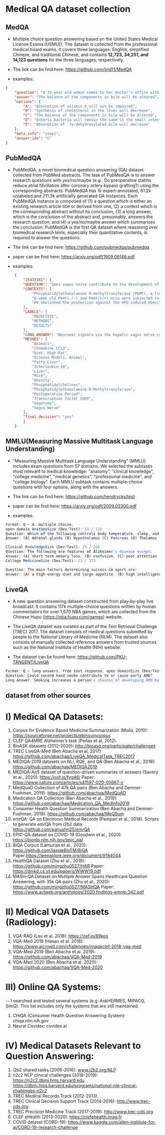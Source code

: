 # Medical QA dataset collection

## MedQA

* Multiple choice question answering based on the United States Medical License Exams (USMLE). The dataset is collected from the professional medical board exams. It covers three languages: English, simplified Chinese, and traditional Chinese, and contains **12,723, 34,251, and 14,123 questions** for the three languages, respectively.

* The link can be find here: https://github.com/jind11/MedQA

* examples:

```json
{
    "question": "A 32-year-old woman comes to her doctor’s office with abdominal distention, diffuse abdominal pain, and a history of 10–12 bowel movements a day for the last week. She was diagnosed with Crohn’s disease 3 years ago. Today, vitals are normal. Her abdomen is mildly distended and diffusely tender to palpation. A CT scan shows evidence of a fistula and strictures located in the last 30 cm of her ileum. A resection of the affected portion of the bowel is scheduled. What changes in bile metabolism are expected in this patient post-procedure?",
    "answer": "The balance of the components in bile will be altered",
    "options": {
        "A": "Absorption of vitamin K will not be impaired",
        "B": "Synthesis of cholesterol in the liver will decrease",
        "C": "The balance of the components in bile will be altered",
        "D": "Enteric bacteria will remain the same in the small intestine",
        "E": "Absorption of  7⍺-dehydroxylated bile will decrease"
    },
    "meta_info": "step1",
    "answer_idx": "C"
}
```

## PubMedQA

* PubMedQA, a novel biomedical question answering (QA) dataset collected from PubMed abstracts. The task of PubMedQA is to answer research questions with yes/no/maybe (e.g.: Do preoperative statins reduce atrial fibrillation after coronary artery bypass grafting?) using the corresponding abstracts. PubMedQA has 1k expert-annotated, 61.2k unlabeled and 211.3k artificially generated QA instances. Each PubMedQA instance is composed of (1) a question which is either an existing research article title or derived from one, (2) a context which is the corresponding abstract without its conclusion, (3) a long answer, which is the conclusion of the abstract and, presumably, answers the research question, and (4) a yes/no/maybe answer which summarizes the conclusion. PubMedQA is the first QA dataset where reasoning over biomedical research texts, especially their quantitative contents, is required to answer the questions.


* The link can be find here: https://github.com/pubmedqa/pubmedqa

* paper can be find here: https://arxiv.org/pdf/1909.06146.pdf

* examples:

```json
    {
        "25433161": {
        "QUESTION": "Does vagus nerve contribute to the development of steatohepatitis and obesity in phosphatidylethanolamine N-methyltransferase deficient mice?",
        "CONTEXTS": [
            "Phosphatidylethanolamine N-methyltransferase (PEMT), a liver enriched enzyme, is responsible for approximately one third of hepatic phosphatidylcholine biosynthesis. When fed a high-fat diet (HFD), Pemt(-/-) mice are protected from HF-induced obesity; however, they develop steatohepatitis. The vagus nerve relays signals between liver and brain that regulate peripheral adiposity and pancreas function. Here we explore a possible role of the hepatic branch of the vagus nerve in the development of diet induced obesity and steatohepatitis in Pemt(-/-) mice.",
            "8-week old Pemt(-/-) and Pemt(+/+) mice were subjected to hepatic vagotomy (HV) or capsaicin treatment, which selectively disrupts afferent nerves, and were compared to sham-operated or vehicle-treatment, respectively. After surgery, mice were fed a HFD for 10 weeks.",
            "HV abolished the protection against the HFD-induced obesity and glucose intolerance in Pemt(-/-) mice. HV normalized phospholipid content and prevented steatohepatitis in Pemt(-/-) mice. Moreover, HV increased the hepatic anti-inflammatory cytokine interleukin-10, reduced chemokine monocyte chemotactic protein-1 and the ER stress marker C/EBP homologous protein. Furthermore, HV normalized the expression of mitochondrial electron transport chain proteins and of proteins involved in fatty acid synthesis, acetyl-CoA carboxylase and fatty acid synthase in Pemt(-/-) mice. However, disruption of the hepatic afferent vagus nerve by capsaicin failed to reverse either the protection against the HFD-induced obesity or the development of HF-induced steatohepatitis in Pemt(-/-) mice."
        ],
        "LABELS": [
            "OBJECTIVE",
            "METHODS",
            "RESULTS"
        ],
        "LONG_ANSWER": "Neuronal signals via the hepatic vagus nerve contribute to the development of steatohepatitis and protection against obesity in HFD fed Pemt(-/-) mice.",
        "MESHES": [
            "Animals",
            "Chemokine CCL2",
            "Diet, High-Fat",
            "Disease Models, Animal",
            "Fatty Liver",
            "Interleukin-10",
            "Liver",
            "Mice",
            "Obesity",
            "Phosphatidylcholines",
            "Phosphatidylethanolamine N-Methyltransferase",
            "Postoperative Period",
            "Transcription Factor CHOP",
            "Vagotomy",
            "Vagus Nerve"
        ],
        "final_decision": "yes"
        }
    }
```

## MMLU(Measuring Massive Multitask Language Understanding)

* "Measuring Massive Multitask Language Understanding" (MMLU) includes exam questions from 57 domains. We selected the subtasks most relevant to medical knowledge: "anatomy", "clinical knowledge", "college medicine", "medical genetics", "professional medicine", and "college biology". Each MMLU subtask contains multiple-choice questions with four options, along with the answers.


* The link can be find here: https://github.com/hendrycks/test

* paper can be find here: https://arxiv.org/pdf/2009.03300.pdf

* examples:



```js
Format: Q + A, multiple choice, 
open domain AnatomySize (Dev/Test): 14 / 135
Question: Which of the following controls body temperature, sleep, and appetite?
Answer: (A) Adrenal glands (B) Hypothalamus (C) Pancreas (D) Thalamus 

Clinical KnowledgeSize (Dev/Test): 29 / 265
Question: The following are features of Alzheimer's disease except:
Answer: (A) short-term memory loss. (B) confusion. (C) poor attention. (D) drowsiness.
College MedicineSize (Dev/Test): 22 / 173

Question: The main factors determining success in sport are:
Answer: (A) a high energy diet and large appetite. (B) high intelligence and motivation to succeed. (C) a good coach and the motivation to succeed. (D) innate ability and the capacity to respond to the training stimulus.


```


## LiveQA

* A new question answering dataset constructed from play-by-play live broadcast. It contains 117k multiple-choice questions written by human commentators for over 1,670 NBA games, which are collected from the Chinese Hupu (https://nba.hupu.com/games) website.


* The LiveQA dataset was curated as part of the Text Retrieval Challenge (TREC) 2017. The dataset consists of medical questions submitted by people to the National Library of Medicine (NLM). The dataset also consists of manually collected reference answers from trusted sources such as the National Institute of Health (NIH) website.

* The dataset can be found here: https://github.com/PKU-TANGENT/LiveQA




```js
Format: Q + long answers, free text response, open domainSize (Dev/Test): 634/104
Question: Could second hand smoke contribute to or cause early AMD?
Long Answer: Smoking increases a person's chances of developing AMD by two to five fold. Because the retina has a high rate of oxygen consumption, anything that affects oxygen delivery to the retina may affect vision. Smoking causes oxidative damage, which may contribute to the development and progression of this disease. Learn more about why smoking damages the retina, and explore a number of steps you can take to protect your vision.

```




## dataset from other sources


I) Medical QA Datasets:
=======================

1) Corpus for Evidence Based Medicine Summarization (Mollá, 2010): https://sourceforge.net/projects/ebmsumcorpus 
2) CLEF QA4MRE Alzheimer’s task (Peñas et al, 2012). 
3) BioASK datasets (2012-2020): http://bioasq.org/participate/challenges
4) TREC LiveQA-Med (Ben Abacha et al, 2017): https://github.com/abachaa/LiveQA_MedicalTask_TREC2017
5) MEDIQA-2019 datasets on NLI, RQE, and QA (Ben Abacha et al., 2019): https://github.com/abachaa/MEDIQA2019 
6) MEDIQA-AnS dataset of question-driven summaries of answers (Savery et al., 2020): https://osf.io/fyg46/ Paper: https://www.nature.com/articles/s41597-020-00667-z 
7) MedQuaD Collection of 47k QA pairs (Ben Abacha and Demner-Fushman, 2019): https://github.com/abachaa/MedQuAD 
8) Medication QA Collection (Ben Abacha et al., 2019): https://github.com/abachaa/Medication_QA_MedInfo2019
9) Consumer Health Question Summarization (Ben Abacha and Demner-Fushman, 2019): https://github.com/abachaa/MeQSum
10) emrQA: QA on Electronic Medical Records (Pampari et al., 2018). Scripts to generate emrQA from i2b2 data: https://github.com/panushri25/emrQA 
11) EPIC-QA dataset on COVID-19 (Goodwin et al., 2020): https://bionlp.nlm.nih.gov/epic_qa/ 
12) BiQA Corpus (Lamurias et al., 2020): https://github.com/lasigeBioTM/BiQA  Paper:https://ieeexplore.ieee.org/document/9184044 
13) HealthQA Dataset (Zhu et al., 2019): https://github.com/mingzhu0527/HAR Paper: https://dmkd.cs.vt.edu/papers/WWW19.pdf 
14) MASH-QA Dataset on Multiple Answer Spans Healthcare Question Answering, with 35k QA pairs (Zhu et al., 2020): https://github.com/mingzhu0527/MASHQA Paper: https://www.aclweb.org/anthology/2020.findings-emnlp.342.pdf 

II) Medical VQA Datasets (Radiology): 
=====================================

1) VQA-RAD (Lau et al. 2018): https://osf.io/89kps
2) VQA-Med 2018 (Hasan et al. 2018): https://www.aicrowd.com/challenges/imageclef-2018-vqa-med
3) VQA-Med 2019 (Ben Abacha et al. 2019): https://github.com/abachaa/VQA-Med-2019
4) VQA-Med 2020 (Ben Abacha et al. 2020): https://github.com/abachaa/VQA-Med-2020 


III) Online QA Systems:
========================
-- I searched and tested several systems (e.g. AskHERMES, MiPACQ, SimQ). This list includes only the systems that are still maintained.

1) CHiQA (Consumer Health Question Answering System): chiqa.nlm.nih.gov
2) Neural Covidex: covidex.ai


IV) Medical Datasets Relevant to Question Answering: 
=====================================================

1) i2b2 shared tasks (2006-2016): www.i2b2.org/NLP
2) n2c2 NLP clinical challenges (2018-2019): https://n2c2.dbmi.hms.harvard.edu
 https://dbmi.hms.harvard.edu/programs/national-nlp-clinical-challenges-n2c2
3) TREC	Medical	Records Track (2012-2013).  
4) TREC	Clinical Decision Support Track (2014-2016): http://www.trec-cds.org	
5) TREC	Precision Medicine Track (2017-2019): http://www.trec-cds.org
6) CLEF	eHealth (2013-2020): https://clefehealth.imag.fr 
7) COVID dataset (CORD-19): https://www.kaggle.com/allen-institute-for-ai/CORD-19-research-challenge 





